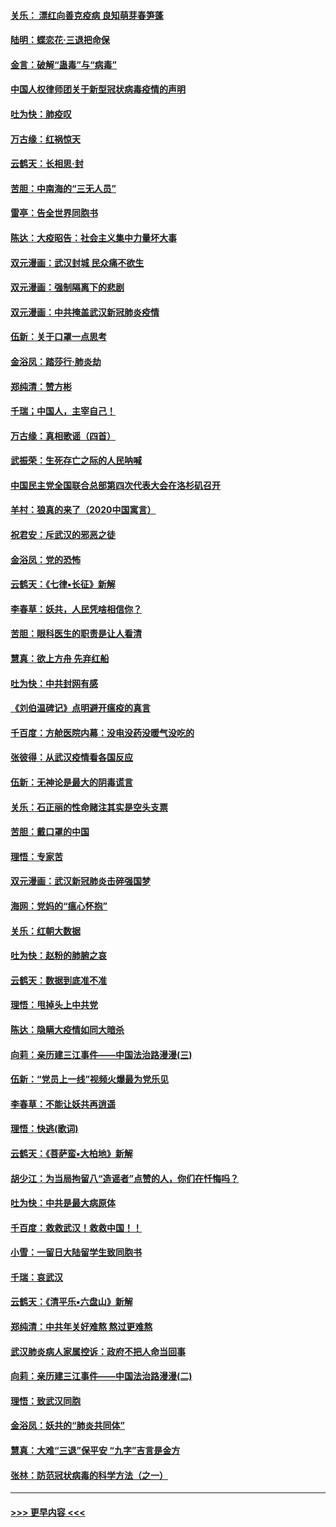 #### [关乐： 漂红向善克疫病 良知萌芽春笋蓬](../pages/nsc993/n11865710.md?t=02140344) 
#### [陆明：蝶恋花‧三退把命保](../pages/nsc993/n11865673.md?t=02140344) 
#### [金言：破解“蛊毒”与“病毒”](../pages/nsc993/n11864103.md?t=02140344) 
#### [中国人权律师团关于新型冠状病毒疫情的声明](../pages/nsc993/n11864249.md?t=02140344) 
#### [吐为快：肺疫叹](../pages/nsc993/n11864027.md?t=02140344) 
#### [万古缘：红祸惊天](../pages/nsc993/n11864079.md?t=02140344) 
#### [云鹤天：长相思‧封](../pages/nsc993/n11864006.md?t=02140344) 
#### [苦胆：中南海的“三无人员”](../pages/nsc993/n11862997.md?t=02140344) 
#### [雷亭：告全世界同胞书](../pages/nsc993/n11862572.md?t=02140344) 
#### [陈达：大疫昭告：社会主义集中力量坏大事](../pages/nsc993/n11859419.md?t=02140344) 
#### [双元漫画：武汉封城 民众痛不欲生](../pages/nsc993/n11859287.md?t=02140344) 
#### [双元漫画：强制隔离下的悲剧](../pages/nsc993/n11859244.md?t=02140344) 
#### [双元漫画：中共掩盖武汉新冠肺炎疫情](../pages/nsc993/n11858249.md?t=02140344) 
#### [伍新：关于口罩一点思考](../pages/nsc993/n11859195.md?t=02140344) 
#### [金浴凤：踏莎行‧肺炎劫](../pages/nsc993/n11858227.md?t=02140344) 
#### [郑纯清：赞方彬](../pages/nsc993/n11856803.md?t=02140344) 
#### [千瑞；中国人，主宰自己！](../pages/nsc993/n11856793.md?t=02140344) 
#### [万古缘：真相歌谣（四首）](../pages/nsc993/n11856263.md?t=02140344) 
#### [武振荣：生死存亡之际的人民呐喊](../pages/nsc993/n11856256.md?t=02140344) 
#### [中国民主党全国联合总部第四次代表大会在洛杉矶召开](../pages/nsc993/n11856344.md?t=02140344) 
#### [羊村：狼真的来了（2020中国寓言）](../pages/nsc993/n11856229.md?t=02140344) 
#### [祝君安：斥武汉的邪恶之徒](../pages/nsc993/n11855861.md?t=02140344) 
#### [金浴凤：党的恐怖](../pages/nsc993/n11855849.md?t=02140344) 
#### [云鹤天：《七律▪长征》新解](../pages/nsc993/n11855479.md?t=02140344) 
#### [李春草：妖共，人民凭啥相信你？](../pages/nsc993/n11855196.md?t=02140344) 
#### [苦胆：眼科医生的职责是让人看清](../pages/nsc993/n11853840.md?t=02140344) 
#### [慧真：欲上方舟 先弃红船](../pages/nsc993/n11853483.md?t=02140344) 
#### [吐为快：中共封网有感](../pages/nsc993/n11852575.md?t=02140344) 
#### [《刘伯温碑记》点明避开瘟疫的真言](../pages/nsc993/n11852128.md?t=02140344) 
#### [千百度：方舱医院内幕：没电没药没暖气没吃的](../pages/nsc993/n11850211.md?t=02140344) 
#### [张彼得：从武汉疫情看各国反应](../pages/nsc993/n11850102.md?t=02140344) 
#### [伍新：无神论是最大的阴毒谎言](../pages/nsc993/n11846129.md?t=02140344) 
#### [关乐：石正丽的性命赌注其实是空头支票](../pages/nsc993/n11846109.md?t=02140344) 
#### [苦胆：戴口罩的中国](../pages/nsc993/n11845576.md?t=02140344) 
#### [理悟：专家苦](../pages/nsc993/n11845564.md?t=02140344) 
#### [双元漫画：武汉新冠肺炎击碎强国梦](../pages/nsc993/n11843320.md?t=02140344) 
#### [海网：党妈的“瘟心怀抱”](../pages/nsc993/n11840740.md?t=02140344) 
#### [关乐：红朝大数据](../pages/nsc993/n11840675.md?t=02140344) 
#### [吐为快：赵粉的肺腑之哀](../pages/nsc993/n11840618.md?t=02140344) 
#### [云鹤天：数据到底准不准](../pages/nsc993/n11840325.md?t=02140344) 
#### [理悟：甩掉头上中共党](../pages/nsc993/n11838826.md?t=02140344) 
#### [陈达：隐瞒大疫情如同大暗杀](../pages/nsc993/n11838771.md?t=02140344) 
#### [向莉：亲历建三江事件——中国法治路漫漫(三)](../pages/nsc993/n11831825.md?t=02140344) 
#### [伍新：“党员上一线”视频火爆最为党乐见](../pages/nsc993/n11838200.md?t=02140344) 
#### [李春草：不能让妖共再逍遥](../pages/nsc993/n11838102.md?t=02140344) 
#### [理悟：快逃(歌词)](../pages/nsc993/n11838083.md?t=02140344) 
#### [云鹤天：《菩萨蛮▪大柏地》新解](../pages/nsc993/n11838059.md?t=02140344) 
#### [胡少江：为当局拘留八“造谣者”点赞的人，你们在忏悔吗？](../pages/nsc993/n11836801.md?t=02140344) 
#### [吐为快：中共是最大病原体](../pages/nsc993/n11836748.md?t=02140344) 
#### [千百度：救救武汉！救救中国！！](../pages/nsc993/n11836145.md?t=02140344) 
#### [小雪：一留日大陆留学生致同胞书](../pages/nsc993/n11834624.md?t=02140344) 
#### [千瑞：哀武汉](../pages/nsc993/n11833647.md?t=02140344) 
#### [云鹤天：《清平乐▪六盘山》新解](../pages/nsc993/n11833611.md?t=02140344) 
#### [郑纯清：中共年关好难熬 熬过更难熬](../pages/nsc993/n11833489.md?t=02140344) 
#### [武汉肺炎病人家属控诉：政府不把人命当回事](../pages/nsc993/n11833205.md?t=02140344) 
#### [向莉：亲历建三江事件——中国法治路漫漫(二)](../pages/nsc993/n11829102.md?t=02140344) 
#### [理悟：致武汉同胞](../pages/nsc993/n11831522.md?t=02140344) 
#### [金浴凤：妖共的“肺炎共同体”](../pages/nsc993/n11829448.md?t=02140344) 
#### [慧真：大难“三退”保平安 “九字”吉言是金方](../pages/nsc993/n11829501.md?t=02140344) 
#### [张林：防范冠状病毒的科学方法（之一）](../pages/nsc993/n11828618.md?t=02140344) 

----
#### [ >>> 更早内容 <<< ](../indexes/nsc993-earlier.md)
